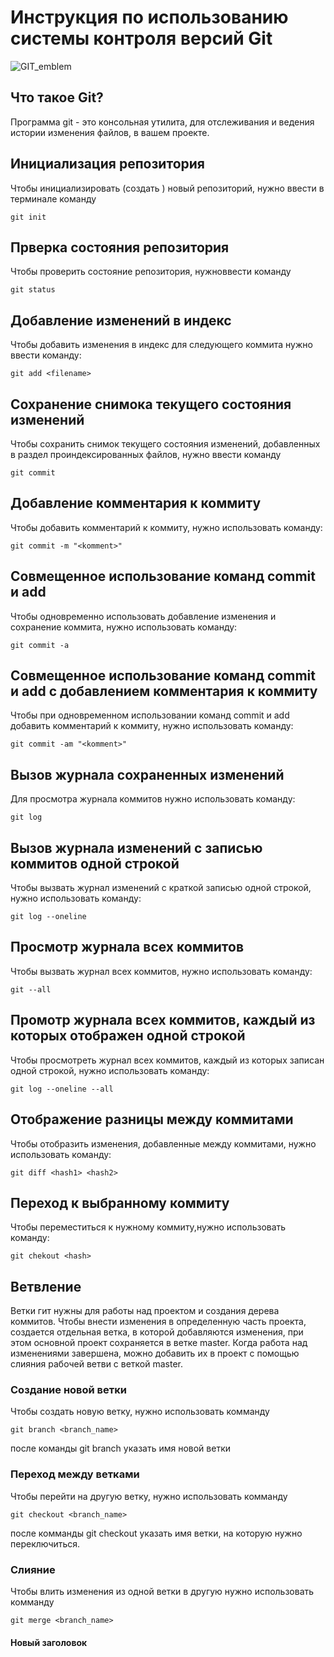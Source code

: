 # **Инструкция по использованию системы контроля версий Git**

![GIT_emblem](git.jpeg)

## Что такое Git?

Программа git - это консольная утилита, для отслеживания и ведения истории изменения файлов, в вашем проекте.

## Инициализация репозитория

Чтобы инициализировать (создать ) новый репозиторий, нужно ввести в терминале команду 

    git init

 ## Прверка состояния репозитория

 Чтобы проверить состояние репозитория, нужноввести команду 

    git status

## Добавление изменений в индекс

Чтобы добавить изменения в индекс для следующего коммита нужно ввести команду:

    git add <filename>

## Сохранение снимока текущего состояния изменений

Чтобы сохранить снимок текущего состояния изменений, добавленных в раздел проиндексированных файлов, нужно ввести команду 

    git commit

## Добавление комментария к коммиту
   
   Чтобы добавить комментарий к коммиту, нужно использовать команду:

    git commit -m "<komment>"

##  Совмещенное использование команд commit и add

Чтобы одновременно использовать добавление изменения и сохранение коммита, нужно использовать команду:

    git commit -a

##  Совмещенное использование команд commit и add c добавлением комментария к коммиту

Чтобы при одновременном использовании команд commit и add добавить комментарий к коммиту, нужно использовать команду:

    git commit -am "<komment>"

## Вызов журнала сохраненных изменений

Для просмотра журнала коммитов нужно использовать команду:

    git log

## Вызов журнала изменений  с записью коммитов одной строкой

Чтобы вызвать журнал изменений с краткой записью одной строкой, нужно использовать команду:

    git log --oneline

##  Просмотр журнала всех коммитов

Чтобы вызвать журнал  всех коммитов, нужно использовать команду:

    git --all

## Прoмотр журнала всех  коммитов, каждый из которых отображен одной строкой

Чтобы просмотреть журнал всех коммитов, каждый из которых записан одной строкой, нужно использовать команду:

    git log --oneline --all

##  Отображение разницы между коммитами 

Чтобы отобразить изменения, добавленные между коммитами, нужно использовать команду:

    git diff <hash1> <hash2>

##  Переход к выбранному коммиту

Чтобы переместиться к нужному коммиту,нужно использовать команду:

    git chekout <hash>

## Ветвление

Ветки гит нужны для работы над проектом и создания дерева коммитов. Чтобы внести изменения в определенную часть проекта, создается отдельная ветка, в которой добавляются изменения, при этом основной проект сохраняется в ветке master. Когда работа над изменениями завершена, можно добавить их в проект с помощью слияния рабочей ветви с веткой master.

### Создание новой ветки

Чтобы создать новую ветку, нужно использовать комманду

    git branch <branch_name>

после команды git branch указать имя новой ветки


### Переход между ветками

Чтобы перейти на другую ветку, нужно использовать комманду 

    git checkout <branch_name> 

после комманды git checkout указать имя ветки, на которую нужно переключиться.

### Слияние

Чтобы влить изменения из одной ветки в другую  нужно использовать комманду

    git merge <branch_name>

#### Новый заголовок